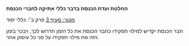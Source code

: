 **החלטת ועדת הכנסת בדבר כללי אתיקה לחברי הכנסת**

[מקור: סעיף 3](https://he.wikisource.org/wiki/כללי_אתיקה_לחברי_הכנסת#סעיף_3)
פרק ב׳: כללי יסוד

חבר הכנסת יקדיש למילוי תפקידו כחבר הכנסת את כל הזמן הדרוש לכך, ויבכר בזמן הזה את מילוי תפקידו על פני כל עיסוק אחר.